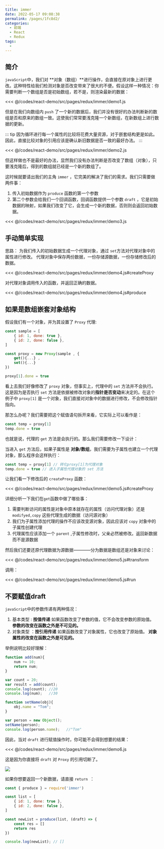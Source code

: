 ```yaml
---
title: immer
date: 2022-05-17 09:08:38
permalink: /pages/1fc8d2/
categories:
  - 前端
  - React
  - Redux
tags:
  - 
---
```


## 简介

<!-- `immer` 帮我们始终创建一个更改后的副本。 -->

`javaScript`中，我们对 **对象（数组）**进行操作，会直接在原对象上进行更改。这种特性给我们检测对象是否改变带来了很大的不便。假设这样一种情况：你需要判断一个数组是否是初始数组，若不是，则渲染最新的数据：

<<< @/codes/react-demo/src/pages/redux/immer/demo1.js

但是在我们向数组内 `push` 了一个新的数据后，我们并没有很好的办法判断新的数组是否和原来的数组一致。这使我们常常要浅克隆一个新数组，在新数组上进行数据的更新。

::: tip
因为循环进行每一个属性的比较将花费大量资源，对于嵌套结构更是如此。因此，直接比较对象的引用应该是确认新旧数据是否一致的最好办法。
:::

<<< @/codes/react-demo/src/pages/redux/immer/demo2.js

但这样做也不是最好的办法，显然我们没有办法判断是否改变了数组（对象），只要浅克隆后，得到的数组就已经是一个新的数组了。

这时候就要请出我们的主角 `immer` ，它完美的解决了我们的需求。我们只需要做两件事：
1.  传入初始数据作为 `produce` 函数的第一个参数
2.  第二个参数会给我们一个回调函数，回调函数提供一个参数 `draft` ，它是初始数据的映射，如果我们改变了它，会生成一个新的数据，否则则会返回初始数据。

<<< @/codes/react-demo/src/pages/redux/immer/demo3.js

## 手动简单实现

思路： 为我们传入的初始数据生成一个代理对象，通过 `set`方法对代理对象中的属性进行修改。 代理对象中保存两份数据，一份存储源数据，一份存储修改后的数据。

<<< @/codes/react-demo/src/pages/redux/immer/demo4.js#createProxy

对代理对象调用传入的函数，并返回正确的数据。

<<< @/codes/react-demo/src/pages/redux/immer/demo4.js#produce


## 如果是数组嵌套对象结构

假设我们有一个对象，并为其设置了 `Proxy` 代理:
```js
const sample = [
    { id: 1, done: true },
    { id: 2, done: false },
]

const proxy = new Proxy(sample , {
    get(){...} ,
    set(){...}
})

proxy[1].done = true
```

看上去我们好像修改了 `proxy` 对象，但事实上，代理中的 `set` 方法并不会执行。 这是因为是否执行 `set` 方法是依据被修改对象的**指针是否变动**来决定的。在这个例子中 `proxy[1]` 是一个对象，我们直接对对象中的数据进行修改，不会修改指针指向。

那怎么办呢？我们需要把这个赋值语句拆开来看，它实际上可以看作是：

```javascript
const temp = proxy[1]
temp.done = true
```

也就是说，代理的 `get` 方法是会执行的。那么我们需要修改一下设计： 

当进入 `get` 方法后，如果子属性是 **对象/数组**，我们需要为子属性也建立一个代理对象，那么程序会这样执行：

```javascript
const temp = proxy[1] // 转化proxy[1]为代理对象
temp.done = true // 进入子属性代理对象的 set 方法
```

让我们看一下修改后的 `createProxy` 函数：

<<< @/codes/react-demo/src/pages/redux/immer/demo5.js#createProxy

详细分析一下我们在`get`函数中做了哪些事：
1.  需要判断访问的属性是对象中原本就存在的属性（访问代理对象）还是 `modifyed,copy` 这些代理生成的数据（访问源对象）
2.  我们为子属性添加代理的操作不应该改变源对象，因此应该对 `copy` 对象中的子属性创建代理
3.  代理属性应该添加一个 `parent` ,子属性修改时，父亲必然被修改。返回新数据而不是源数据

然后我们还要还原代理数据为源数据————分为数据是数组还是对象来讨论：

<<< @/codes/react-demo/src/pages/redux/immer/demo5.js#transform

调用：

<<< @/codes/react-demo/src/pages/redux/immer/demo5.js#run

## 不要赋值draft

`javaScript`中的参数传递有两种情况：
1. 基本类型 : **按值传递** 如果函数改变了参数的值，它不会改变参数的原始值。 **参数的改变在函数之外是不可见的。**
2. 对象类型 ：**按引用传递** 如果函数改变了对象属性，它也改变了原始值。 **对象属性的改变在函数之外是可见的。**

举例说明比较好理解：
```js
function add(num){
	num += 10;
    return num;
}

var count = 20;
var result = add(count);
console.log(count);	//20
console.log(num);	//30

function setName(obj){
	obj.name = "Tom";
}

var person = new Object();
setName(person);
console.log(person.name);	//"Tom"

```

因此，当对 `draft` 进行赋值操作时，你可能不会得到想要的结果：


<<< @/codes/react-demo/src/pages/redux/immer/demo6.js


这是因为你直接将 `draft` 对 `Proxy` 的引用切断了。

![](https://linyc.oss-cn-beijing.aliyuncs.com/20220517172559.png)

如果你想要返回一个新数据，请直接 `return `：
```js
const { produce } = require('immer')

const list = [
    { id: 1, done: true },
    { id: 2, done: false },
]

const newList = produce(list, (draft) => {
    const res = []
    return res
})

console.log(newList); // []

```